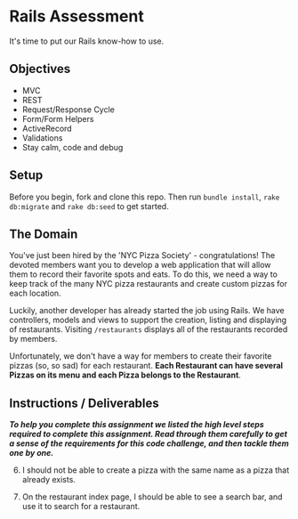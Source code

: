 # Rails Assessment
It's time to put our Rails know-how to use.

## Objectives
+ MVC
+ REST
+ Request/Response Cycle
+ Form/Form Helpers
+ ActiveRecord
+ Validations
+ Stay calm, code and debug

## Setup

Before you begin, fork and clone this repo. Then run `bundle install`, `rake db:migrate` and `rake db:seed` to get started.

## The Domain
You've just been hired by the 'NYC Pizza Society' - congratulations! The devoted members want you to develop a web application that will allow them to record their favorite spots and eats. To do this, we need a way to keep track of the many NYC pizza restaurants and create custom pizzas for each location.

Luckily, another developer has already started the job using Rails. We have controllers, models and views to support the creation, listing and displaying of restaurants. Visiting `/restaurants` displays all of the restaurants recorded by members.

Unfortunately, we don't have a way for members to create their favorite pizzas (so, so sad) for each restaurant. **Each Restaurant can have several Pizzas on its menu and each Pizza belongs to the Restaurant**.

## Instructions / Deliverables

***To help you complete this assignment we listed the high level steps required to complete this assignment. Read through them carefully to get a sense of the requirements for this code challenge, and then tackle them one by one.***

<!-- 1. Create the associations between the models. You may have to alter the current schema to get your code working. -->

<!-- 2. On the restaurants index page, a restaurant's name should link to the restaurant's show page. -->

<!-- 3. The restaurant show page should include the restaurant's name (eg. PizzArte), its address, and a list of the pizzas it sells. The pizza should link to that pizza's show page. -->

<!-- 4. The pizza show page should display its name and ingredients. -->

<!-- 5. As a visitor to the website, I should be able to create a new pizza with its name, ingredients, and add it to an existing restaurant.   -->

6. I should not be able to create a pizza with the same name as a pizza that already exists.

7. On the restaurant index page, I should be able to see a search bar, and use it to search for a restaurant.
